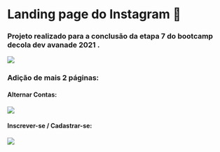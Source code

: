 # Landing page do Instagram :rocket:

### Projeto realizado para a conclusão da etapa 7 do bootcamp decola dev avanade 2021 . 

![](https://i.pinimg.com/originals/8d/f4/b3/8df4b32b1eca1eb035cfb2958708be06.jpg)

### Adição de mais 2 páginas:

#### Alternar Contas:

![](https://i.pinimg.com/originals/59/64/4d/59644dcfaa710a6811e0874fd995f410.jpg)

#### Inscrever-se / Cadastrar-se:

![](https://i.pinimg.com/originals/9b/16/f3/9b16f3164f2c04777bca671799441d80.jpg)
